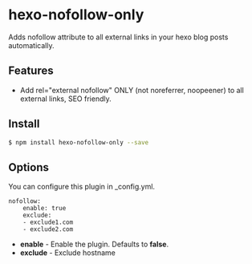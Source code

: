 # hexo-nofollow-only
Adds nofollow attribute to all external links in your hexo blog posts automatically.


## Features
* Add rel="external nofollow" ONLY (not noreferrer, noopeener) to all external links, SEO friendly.

## Install

``` bash
$ npm install hexo-nofollow-only --save
```

## Options
You can configure this plugin in  _config.yml.
```
nofollow:
	enable: true
	exclude:
    - exclude1.com
    - exclude2.com
```

- **enable** - Enable the plugin. Defaults to **false**.
- **exclude** - Exclude hostname
